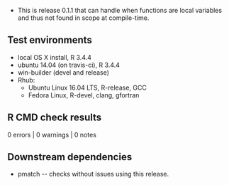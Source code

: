 
* This is release 0.1.1 that can handle when functions are
  local variables and thus not found in scope at compile-time.

## Test environments

* local OS X install, R 3.4.4
* ubuntu 14.04 (on travis-ci), R 3.4.4
* win-builder (devel and release)
* Rhub:
    - Ubuntu Linux 16.04 LTS, R-release, GCC
    - Fedora Linux, R-devel, clang, gfortran

## R CMD check results

0 errors | 0 warnings | 0 notes

## Downstream dependencies

 * pmatch -- checks without issues using this release.
